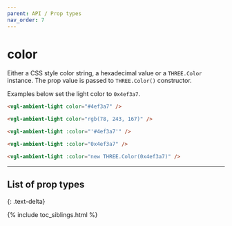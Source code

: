 ```yaml
---
parent: API / Prop types
nav_order: 7
---
```


# color
Either a CSS style color string, a hexadecimal value or a `THREE.Color` instance.
The prop value is passed to `THREE.Color()` constructor.

Examples below set the light color to `0x4ef3a7`.

```html
<vgl-ambient-light color="#4ef3a7" />
```

```html
<vgl-ambient-light color="rgb(78, 243, 167)" />
```

```html
<vgl-ambient-light :color="'#4ef3a7'" />
```

```html
<vgl-ambient-light :color="0x4ef3a7" />
```

```html
<vgl-ambient-light :color="new THREE.Color(0x4ef3a7)" />
```

---

## List of prop types
{: .text-delta}

{% include toc_siblings.html %}
